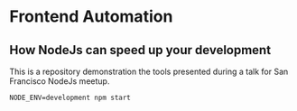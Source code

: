 # Frontend Automation

## How NodeJs can speed up your development

This is a repository demonstration the tools presented during a talk for San Francisco NodeJs meetup.

`NODE_ENV=development npm start`
